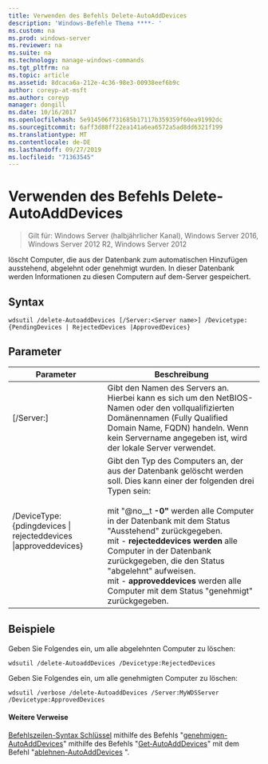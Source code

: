 ```yaml
---
title: Verwenden des Befehls Delete-AutoAddDevices
description: 'Windows-Befehle Thema ****- '
ms.custom: na
ms.prod: windows-server
ms.reviewer: na
ms.suite: na
ms.technology: manage-windows-commands
ms.tgt_pltfrm: na
ms.topic: article
ms.assetid: 8dcaca6a-212e-4c36-98e3-00938eef6b9c
author: coreyp-at-msft
ms.author: coreyp
manager: dongill
ms.date: 10/16/2017
ms.openlocfilehash: 5e914506f731685b17117b359359f60ea91992dc
ms.sourcegitcommit: 6aff3d88ff22ea141a6ea6572a5ad8dd6321f199
ms.translationtype: MT
ms.contentlocale: de-DE
ms.lasthandoff: 09/27/2019
ms.locfileid: "71363545"
---
```

# <a name="using-the-delete-autoadddevices-command"></a>Verwenden des Befehls Delete-AutoAddDevices

>Gilt für: Windows Server (halbjährlicher Kanal), Windows Server 2016, Windows Server 2012 R2, Windows Server 2012

löscht Computer, die aus der Datenbank zum automatischen Hinzufügen ausstehend, abgelehnt oder genehmigt wurden. In dieser Datenbank werden Informationen zu diesen Computern auf dem-Server gespeichert.
## <a name="syntax"></a>Syntax
```
wdsutil /delete-AutoaddDevices [/Server:<Server name>] /Devicetype:{PendingDevices | RejectedDevices |ApprovedDevices}
```
## <a name="parameters"></a>Parameter
|Parameter|Beschreibung|
|-------|--------|
|[/Server:<Server name>]|Gibt den Namen des Servers an. Hierbei kann es sich um den NetBIOS-Namen oder den vollqualifizierten Domänennamen (Fully Qualified Domain Name, FQDN) handeln. Wenn kein Servername angegeben ist, wird der lokale Server verwendet.|
|/DeviceType: {pdingdevices &#124; rejecteddevices &#124;approveddevices}|Gibt den Typ des Computers an, der aus der Datenbank gelöscht werden soll. Dies kann einer der folgenden drei Typen sein:<br /><br />mit "@no__t **-0"** werden alle Computer in der Datenbank mit dem Status "Ausstehend" zurückgegeben.<br />mit -   **rejecteddevices werden** alle Computer in der Datenbank zurückgegeben, die den Status "abgelehnt" aufweisen.<br />mit -   **approveddevices** werden alle Computer mit dem Status "genehmigt" zurückgegeben.|
## <a name="BKMK_examples"></a>Beispiele
Geben Sie Folgendes ein, um alle abgelehnten Computer zu löschen:
```
wdsutil /delete-AutoaddDevices /Devicetype:RejectedDevices
```
Geben Sie Folgendes ein, um alle genehmigten Computer zu löschen:
```
wdsutil /verbose /delete-AutoaddDevices /Server:MyWDSServer /Devicetype:ApprovedDevices
```
#### <a name="additional-references"></a>Weitere Verweise
[Befehlszeilen-Syntax Schlüssel](command-line-syntax-key.md)
 mithilfe des Befehls "[genehmigen-AutoAddDevices](using-the-approve-autoadddevices-command.md)" 
 mithilfe des Befehls "[Get-AutoAddDevices](using-the-get-autoadddevices-command.md)" 
 mit dem Befehl "[ablehnen-AutoAddDevices](using-the-reject-autoadddevices-command.md) ".
